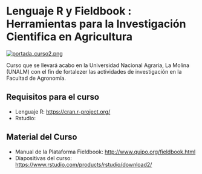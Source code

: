 # Lenguaje R y Fieldbook : Herramientas para la Investigación Cientifica en Agricultura

[![portada_curso2.png](https://s17.postimg.org/9sqyvezsf/portada_curso2.png)](https://postimg.org/image/ym0iw2isr/)

Curso que se llevará acabo en la Universidad Nacional Agraria, La Molina (UNALM) con el fin de fortalezer las actividades de investigación en la Facultad de Agronomía.


## Requisitos para el curso

- Lenguaje R: https://cran.r-project.org/
- Rstudio: 


## Material del Curso

- Manual de la Plataforma Fieldbook: http://www.quipo.org/fieldbook.html
- Diapositivas del curso: https://www.rstudio.com/products/rstudio/download2/





